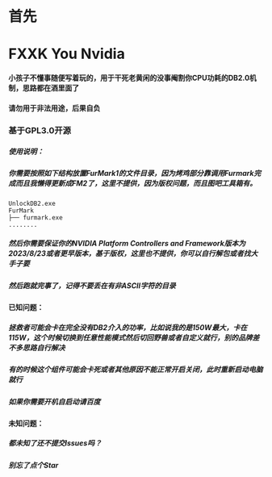# 首先
# FXXK You Nvidia
#### 小孩子不懂事随便写着玩的，用于干死老黄闲的没事阉割你CPU功耗的DB2.0机制，思路都在酒里面了
#### 请勿用于非法用途，后果自负
### 基于GPL3.0开源

##### 使用说明：
##### 你需要按照如下结构放置FurMark1的文件目录，因为烤鸡部分靠调用Furmark完成而且我懒得更新成FM2了，这里不提供，因为版权问题，而且图吧工具箱有。
    UnlockDB2.exe
    FurMark
    ├── furmark.exe
    ........
##### 然后你需要保证你的NVIDIA Platform Controllers and Framework版本为2023/8/23或者更早版本，基于版权，这里也不提供，你可以自行解包或者找大手子要
##### 然后跑就完事了，记得不要丢在有非ASCII字符的目录
#### 已知问题：
##### 拯救者可能会卡在完全没有DB2介入的功率，比如说我的是150W最大，卡在115W，这个时候切换到任意性能模式然后切回野兽或者自定义就行，别的品牌差不多思路自行解决
##### 有的时候这个组件可能会卡死或者其他原因不能正常开启关闭，此时重新启动电脑就行
##### 如果你需要开机自启动请百度
#### 未知问题：
##### 都未知了还不提交Issues吗？
##### 别忘了点个Star